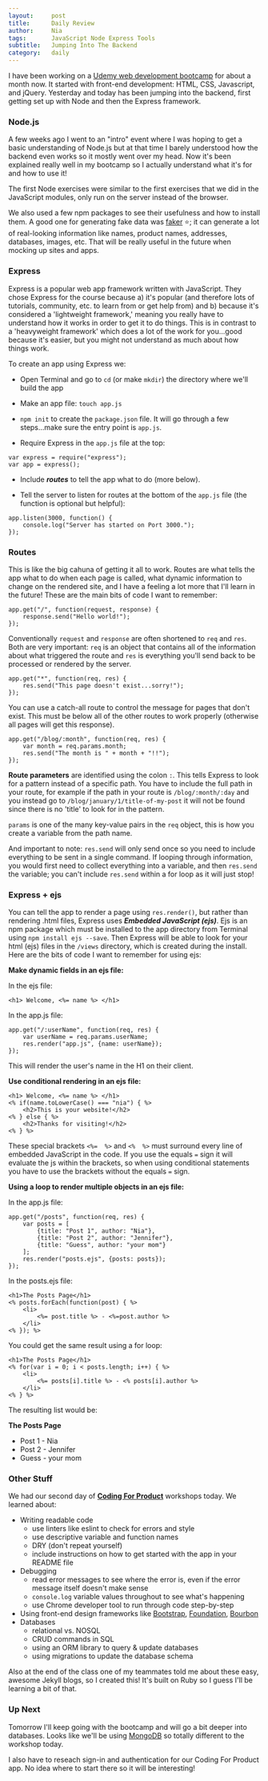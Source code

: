 ```yaml
---
layout:     post
title:      Daily Review
author:     Nia
tags: 		JavaScript Node Express Tools
subtitle:  	Jumping Into The Backend
category:   daily
---
```


I have been working on a [Udemy web development bootcamp](https://www.udemy.com/the-web-developer-bootcamp/) for about a month now. It started with front-end development: HTML, CSS, Javascript, and jQuery. Yesterday and today has been jumping into the backend, first getting set up with Node and then the Express framework. 

### Node.js

A few weeks ago I went to an "intro" event where I was hoping to get a basic understanding of Node.js but at that time I barely understood how the backend even works so it mostly went over my head. Now it's been explained really well in my bootcamp so I actually understand what it's for and how to use it!

The first Node exercises were similar to the first exercises that we did in the JavaScript modules, only run on the server instead of the browser. 

We also used a few npm packages to see their usefulness and how to install them. A good one for generating fake data was [faker](https://www.npmjs.com/package/faker) ⭐️; it can generate a lot of real-looking information like names, product names, addresses, databases, images, etc. That will be really useful in the future when mocking up sites and apps.

### Express

Express is a popular web app framework written with JavaScript. They chose Express for the course because a) it's popular (and therefore lots of tutorials, community, etc. to learn from or get help from) and b) because it's considered a 'lightweight framework,' meaning you really have to understand how it works in order to get it to do things. This is in contrast to a 'heavyweight framework' which does a lot of the work for you...good because it's easier, but you might not understand as much about how things work.

To create an app using Express we:
* Open Terminal and go to `cd` (or make `mkdir`) the directory where we'll build the app

* Make an app file: `touch app.js`

* `npm init` to create the `package.json` file. It will go through a few steps...make sure the entry point is `app.js`.

* Require Express in the `app.js` file at the top:

```
var express = require("express");
var app = express();
```

* Include ***routes*** to tell the app what to do (more below).

* Tell the server to listen for routes at the bottom of the `app.js` file (the function is optional but helpful):

```
app.listen(3000, function() {
	console.log("Server has started on Port 3000.");
});
```

### Routes

This is like the big cahuna of getting it all to work. Routes are what tells the app what to do when each page is called, what dynamic information to change on the rendered site, and I have a feeling a lot more that I'll learn in the future! These are the main bits of code I want to remember:

```
app.get("/", function(request, response) {
	response.send("Hello world!");
});
```

Conventionally `request` and `response` are often shortened to `req` and `res`. Both are very important: `req` is an object that contains all of the information about what triggered the route and `res` is everything you'll send back to be processed or rendered by the server.

```
app.get("*", function(req, res) {
	res.send("This page doesn't exist...sorry!");
});
```

You can use a catch-all route to control the message for pages that don't exist. This must be below all of the other routes to work properly (otherwise all pages will get this response).

```
app.get("/blog/:month", function(req, res) {
	var month = req.params.month;
	res.send("The month is " + month + "!!");
});
```

**Route parameters** are identified using the colon `:`. This tells Express to look for a pattern instead of a specific path. You have to include the full path in your route, for example if the path in your route is `/blog/:month/:day` and you instead go to `/blog/january/1/title-of-my-post` it will not be found since there is no 'title' to look for in the pattern.

`params` is one of the many key-value pairs in the `req` object, this is how you create a variable from the path name.

And important to note: `res.send` will only send once so you need to include everything to be sent in a single command. If looping through information, you would first need to collect everything into a variable, and then `res.send` the variable; you can't include `res.send` within a for loop as it will just stop!

### Express + ejs

You can tell the app to render a page using `res.render()`, but rather than rendering .html files, Express uses ***Embedded JavaScript (ejs)***. Ejs is an npm package which must be installed to the app directory from Terminal using `npm install ejs --save`. Then Express will be able to look for your html (ejs) files in the `/views` directory, which is created during the install. Here are the bits of code I want to remember for using ejs:

**Make dynamic fields in an ejs file:**

In the ejs file:
```
<h1> Welcome, <%= name %> </h1>
```

In the app.js file:
```
app.get("/:userName", function(req, res) {
	var userName = req.params.userName;
	res.render("app.js", {name: userName});
});
```

This will render the user's name in the H1 on their client.

**Use conditional rendering in an ejs file:**

```
<h1> Welcome, <%= name %> </h1>
<% if(name.toLowerCase() === "nia") { %>
	<h2>This is your website!</h2>
<% } else { %>
	<h2>Thanks for visiting!</h2>
<% } %>
```

These special brackets `<%=  %>` and `<%  %>` must surround every line of embedded JavaScript in the code. If you use the equals `=` sign it will evaluate the js within the brackets, so when using conditional statements you have to use the brackets without the equals `=` sign.

**Using a loop to render multiple objects in an ejs file:**

In the app.js file:
```
app.get("/posts", function(req, res) {
	var posts = [
		{title: "Post 1", author: "Nia"},
		{title: "Post 2", author: "Jennifer"},
		{title: "Guess", author: "your mom"}
	];
	res.render("posts.ejs", {posts: posts});
});
```

In the posts.ejs file:
```
<h1>The Posts Page</h1>
<% posts.forEach(function(post) { %>
	<li>
		<%= post.title %> - <%=post.author %>
	</li>
<% }); %>
```

You could get the same result using a for loop:
```
<h1>The Posts Page</h1>
<% for(var i = 0; i < posts.length; i++) { %>
	<li>
		<%= posts[i].title %> - <% posts[i].author %>
	</li>
<% } %>
```

The resulting list would be:

**The Posts Page**
* Post 1 - Nia
* Post 2 - Jennifer
* Guess - your mom

### Other Stuff

We had our second day of **[Coding For Product](http://codingforproduct.com/)** workshops today. We learned about:
* Writing readable code
  * use linters like eslint to check for errors and style
  * use descriptive variable and function names
  * DRY (don't repeat yourself)
  * include instructions on how to get started with the app in your README file
* Debugging
  * read error messages to see where the error is, even if the error message itself doesn't make sense
  * `console.log` variable values throughout to see what's happening
  * use Chrome developer tool to run through code step-by-step
* Using front-end design frameworks like [Bootstrap](http://getbootstrap.com/), [Foundation](http://foundation.zurb.com/), [Bourbon](http://bourbon.io/)
* Databases
  * relational vs. NOSQL
  * CRUD commands in SQL
  * using an ORM library to query & update databases
  * using migrations to update the database schema

Also at the end of the class one of my teammates told me about these easy, awesome Jekyll blogs, so I created this! It's built on Ruby so I guess I'll be learning a bit of that.

### Up Next

Tomorrow I'll keep going with the bootcamp and will go a bit deeper into databases. Looks like we'll be using [MongoDB](https://www.mongodb.com/) so totally different to the workshop today.

I also have to reseach sign-in and authentication for our Coding For Product app. No idea where to start there so it will be interesting!



